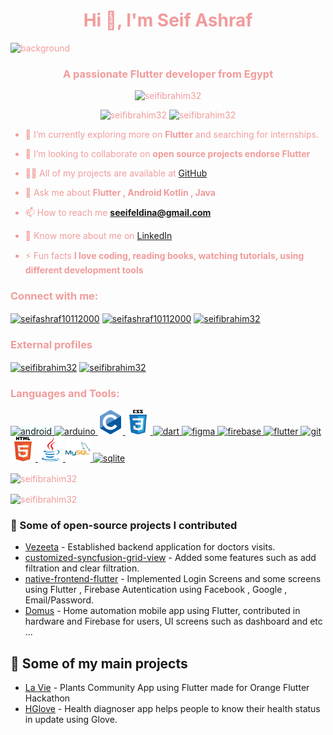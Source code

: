 <!DOCTYPE html>
<html> 
 <body>
<span style="color: #f19b9b;">
 
  <p align="center"> <a href="https://github.com/ryo-ma/github-profile-trophy">
  </a> </p>
<h1 align="center">Hi 👋, I'm Seif Ashraf</h1>

![background](https://user-images.githubusercontent.com/58334300/177885600-78e55a05-2ee4-4589-a782-073e9449ed13.jpg)
<h3 align="center">A passionate Flutter developer from Egypt</h3> 


<p align="center"> <img src="https://komarev.com/ghpvc/?username=seifibrahim32&label=Profile%20views&color=0e75b6&style=flat" alt="seifibrahim32" /> </p> 
 <p align="center">  
 <img src="https://img.shields.io/badge/Mobile-Engineer-purple" alt="seifibrahim32" />
  <img src="https://img.shields.io/badge/Flutter-Enthusiast-blue" alt="seifibrahim32" /> </p>
<!--p align="center"> <a href="https://github.com/ryo-ma/github-profile-trophy"><img src="https://github-profile-trophy.vercel.app/?username=seifibrahim32" alt="seifibrahim32" /></a> </p> -->
 
- 🌱 I’m currently exploring more on **Flutter** and searching for internships.

- 👯 I’m looking to collaborate on **open source projects endorse Flutter**

- 👨‍💻 All of my projects are available at [GitHub](https://www.github.com/seifibrahim32)

- 💬 Ask me about **Flutter , Android Kotlin , Java**

- 📫 How to reach me **seeifeldina@gmail.com**

- 📄 Know more about me on [LinkedIn](https://www.linkedin.com/in/seifashraf10112000)

- ⚡ Fun facts **I love coding, reading books, watching tutorials, using different development tools**

<h3 align="left">Connect with me:</h3>
<p align="left">   
<a href="mailto:seifibrahim32@gmail.com?subject = Feedback&body = Message" target="blank"><img align="center" src="https://e7.pngegg.com/pngimages/713/664/png-clipart-gmail-computer-icons-email-gmail-angle-text.png" alt="seifashraf10112000" height="30" width="50" /></a>
<a href="https://linkedin.com/in/seifashraf10112000" target="blank"><img align="center" src="https://raw.githubusercontent.com/rahuldkjain/github-profile-readme-generator/master/src/images/icons/Social/linked-in-alt.svg" alt="seifashraf10112000" height="30" width="40" /></a>
<a href="https://instagram.com/seifibrahim32" target="blank"><img align="center" src="https://raw.githubusercontent.com/rahuldkjain/github-profile-readme-generator/master/src/images/icons/Social/instagram.svg" alt="seifibrahim32" height="30" width="40" /></a> 
</p>


<h3 align="left">External profiles</h3>

<p align="left">  
<a href="https://www.hackerrank.com/seifibrahim32" target="blank"><img align="center" src="https://raw.githubusercontent.com/rahuldkjain/github-profile-readme-generator/master/src/images/icons/Social/hackerrank.svg" alt="seifibrahim32" height="30" width="40" /></a>
<a href="https://www.leetcode.com/seifibrahim32" target="blank"><img align="center" src="https://encrypted-tbn0.gstatic.com/images?q=tbn:ANd9GcTs0y3Rl86Hex5oks6HwwY0cqDANLWudHgvJLgXVe8&s" alt="seifibrahim32" height="30" width="30" /></a>
</p>

<h3 align="left">Languages and Tools:</h3>
<p align="left">
  <a href="https://developer.android.com" style="background-color:#F0FFFF;"  target="_blank" rel="noreferrer"> <img src="https://upload.wikimedia.org/wikipedia/commons/thumb/6/64/Android_logo_2019_%28stacked%29.svg/880px-Android_logo_2019_%28stacked%29.svg.png" alt="android" width="40" height="40"/> </a> <a href="https://www.arduino.cc/" target="_blank" rel="noreferrer"> <img src="https://cdn.worldvectorlogo.com/logos/arduino-1.svg" alt="arduino" width="40" height="40"/> </a>
  <a href="https://www.cprogramming.com/" target="_blank" rel="noreferrer"> <img src="https://raw.githubusercontent.com/devicons/devicon/master/icons/c/c-original.svg" alt="c" width="40" height="40"/> </a> 
  <a href="https://www.w3schools.com/css/" target="_blank" rel="noreferrer"> <img src="https://raw.githubusercontent.com/devicons/devicon/master/icons/css3/css3-original-wordmark.svg" alt="css3" width="40" height="40"/> </a> 
  <a href="https://dart.dev" target="_blank" rel="noreferrer"> <img src="https://www.vectorlogo.zone/logos/dartlang/dartlang-icon.svg" alt="dart" width="40" height="40"/> </a>
  <a href="https://www.figma.com/" target="_blank" rel="noreferrer"> <img src="https://www.vectorlogo.zone/logos/figma/figma-icon.svg" alt="figma" width="40" height="40"/> </a>
  <a href="https://firebase.google.com/" target="_blank" rel="noreferrer"> <img src="https://www.vectorlogo.zone/logos/firebase/firebase-icon.svg" alt="firebase" width="40" height="40"/> </a> <a href="https://flutter.dev" target="_blank" rel="noreferrer"> <img src="https://www.vectorlogo.zone/logos/flutterio/flutterio-icon.svg" alt="flutter" width="40" height="40"/> </a>
  <a href="https://git-scm.com/" target="_blank" rel="noreferrer"> <img src="https://www.vectorlogo.zone/logos/git-scm/git-scm-icon.svg" alt="git" width="40" height="40"/> </a> <a href="https://www.w3.org/html/" target="_blank" rel="noreferrer"> <img src="https://raw.githubusercontent.com/devicons/devicon/master/icons/html5/html5-original-wordmark.svg" alt="html5" width="40" height="40"/> </a> <a href="https://www.java.com" target="_blank" rel="noreferrer"> <img src="https://raw.githubusercontent.com/devicons/devicon/master/icons/java/java-original.svg" alt="java" width="40" height="40"/> </a> <a href="https://www.mysql.com/" target="_blank" rel="noreferrer"> <img src="https://raw.githubusercontent.com/devicons/devicon/master/icons/mysql/mysql-original-wordmark.svg" alt="mysql" width="40" height="40"/> </a> 
  <a href="https://www.sqlite.org/" target="_blank" rel="noreferrer"> 
  <img src="https://www.vectorlogo.zone/logos/sqlite/sqlite-icon.svg" alt="sqlite" width="40" height="40"/> </a>
</p>
 
<img align="center" src="https://github-readme-stats.vercel.app/api?username=seifibrahim32&show_icons=true&locale=en" alt="seifibrahim32" />

<p><img align="center" src="https://github-readme-streak-stats.herokuapp.com/?user=seifibrahim32&" alt="seifibrahim32" /></p> 
 </span>
 </body>
</html>

### 🚀 Some of open-source projects I contributed
- [Vezeeta](https://github.com/seifibrahim32/) - Established backend application for doctors visits.
- [customized-syncfusion-grid-view](https://github.com/seifibrahim32/) - Added some features such as add filtration and clear filtration.
- [native-frontend-flutter](https://github.com/seifibrahim32/native-frontend-flutter) - Implemented Login Screens and some screens using Flutter , Firebase Autentication using Facebook , Google , Email/Password.
- [Domus](https://github.com/seifibrahim32/smart-home-app) - Home automation mobile app using Flutter, contributed in hardware and Firebase for users, UI screens such as dashboard and etc ...

## 🚀 Some of my main projects 
- [La Vie](https://github.com/seifibrahim32/La-Vie-Flutter) - Plants Community App using Flutter made for Orange Flutter Hackathon
- [HGlove](https://github.com/seifibrahim32/health_diagnosis) - Health diagnoser app helps people to know their health status in update using Glove.
